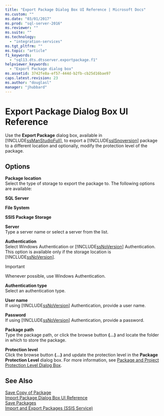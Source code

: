 ```yaml
---
title: "Export Package Dialog Box UI Reference | Microsoft Docs"
ms.custom: ""
ms.date: "03/01/2017"
ms.prod: "sql-server-2016"
ms.reviewer: ""
ms.suite: ""
ms.technology: 
  - "integration-services"
ms.tgt_pltfrm: ""
ms.topic: "article"
f1_keywords: 
  - "sql13.dts.dtsserver.exportpackage.f1"
helpviewer_keywords: 
  - "Export Package dialog box"
ms.assetid: 3742fe8a-ef57-444d-b2fb-cb25d16bae97
caps.latest.revision: 23
ms.author: "douglasl"
manager: "jhubbard"
---
```

# Export Package Dialog Box UI Reference
  Use the **Export Package** dialog box, available in [!INCLUDE[ssManStudioFull](../../advanced-analytics/r-services/includes/ssmanstudiofull-md.md)], to export a [!INCLUDE[ssISnoversion](../../advanced-analytics/r-services/includes/ssisnoversion-md.md)] package to a different location and optionally, modify the protection level of the package.  
  
## Options  
 **Package location**  
 Select the type of storage to export the package to. The following options are available:  
  
 **SQL Server**  
  
 **File System**  
  
 **SSIS Package Storage**  
  
 **Server**  
 Type a server name or select a server from the list.  
  
 **Authentication**  
 Select Windows Authentication or [!INCLUDE[ssNoVersion](../../advanced-analytics/r-services/includes/ssnoversion-md.md)] Authentication. This option is available only if the storage location is [!INCLUDE[ssNoVersion](../../advanced-analytics/r-services/includes/ssnoversion-md.md)].  
  
> [!IMPORTANT]  
>  Whenever possible, use Windows Authentication.  
  
 **Authentication type**  
 Select an authentication type.  
  
 **User name**  
 If using [!INCLUDE[ssNoVersion](../../advanced-analytics/r-services/includes/ssnoversion-md.md)] Authentication, provide a user name.  
  
 **Password**  
 If using [!INCLUDE[ssNoVersion](../../advanced-analytics/r-services/includes/ssnoversion-md.md)] Authentication, provide a password.  
  
 **Package path**  
 Type the package path, or click the browse button **(…)** and locate the folder in which to store the package.  
  
 **Protection level**  
 Click the browse button **(…)** and update the protection level in the **Package Protection Level** dialog box. For more information, see [Package and Project Protection Level Dialog Box](../../integration-services/packages/package-and-project-protection-level-dialog-box.md).  
  
## See Also  
 [Save Copy of Package](http://msdn.microsoft.com/library/7b44c0d7-d8fa-4491-8836-0899f621d3a8)   
 [Import Package Dialog Box UI Reference](../../integration-services/service/import-package-dialog-box-ui-reference.md)   
 [Save Packages](../../integration-services/save-packages.md)   
 [Import and Export Packages &#40;SSIS Service&#41;](../../integration-services/service/import-and-export-packages-ssis-service.md)  
  
  